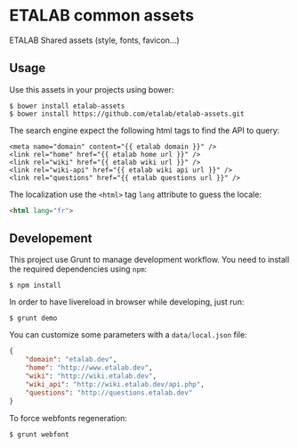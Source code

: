 ETALAB common assets
====================

ETALAB Shared assets (style, fonts, favicon...)

## Usage

Use this assets in your projects using bower:

```console
$ bower install etalab-assets
$ bower install https://github.com/etalab/etalab-assets.git
```

The search engine expect the following html tags to find the API to query:

```html+jinja
<meta name="domain" content="{{ etalab domain }}" />
<link rel="home" href="{{ etalab home url }}" />
<link rel="wiki" href="{{ etalab wiki url }}" />
<link rel="wiki-api" href="{{ etalab wiki api url }}" />
<link rel="questions" href="{{ etalab questions url }}" />
```

The localization use the ``<html>`` tag ``lang`` attribute to guess the locale:

```html
<html lang="fr">
```

## Developement

This project use Grunt to manage development workflow.
You need to install the required dependencies using `npm`:

```console
$ npm install
```

In order to have livereload in browser while developing, just run:

```console
$ grunt demo
```

You can customize some parameters with a `data/local.json` file:

```json
{
    "domain": "etalab.dev",
    "home": "http://www.etalab.dev",
    "wiki": "http://wiki.etalab.dev",
    "wiki_api": "http://wiki.etalab.dev/api.php",
    "questions": "http://questions.etalab.dev"
}
```

To force webfonts regeneration:

```console
$ grunt webfont
```
